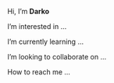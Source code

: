 
Hi, I’m __Darko__

I’m interested in ...

I’m currently learning ...

I’m looking to collaborate on ...

How to reach me ...
